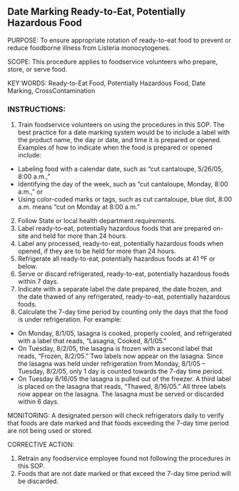 ## Date Marking Ready-to-Eat, Potentially Hazardous Food

PURPOSE: To ensure appropriate rotation of ready-to-eat food to prevent or reduce
foodborne illness from Listeria monocytogenes.

SCOPE: This procedure applies to foodservice volunteers who prepare, store, or serve
food.

KEY WORDS: Ready-to-Eat Food, Potentially Hazardous Food, Date Marking, CrossContamination

### INSTRUCTIONS:
1. Train foodservice volunteers on using the procedures in this SOP. The best practice
for a date marking system would be to include a label with the product name, the day
or date, and time it is prepared or opened. Examples of how to indicate when the
food is prepared or opened include:
* Labeling food with a calendar date, such as “cut cantaloupe, 5/26/05, 8:00 a.m.,”
* Identifying the day of the week, such as “cut cantaloupe, Monday, 8:00 a.m.,” or
* Using color-coded marks or tags, such as cut cantaloupe, blue dot, 8:00 a.m.
means “cut on Monday at 8:00 a.m.”
2. Follow State or local health department requirements.
3. Label ready-to-eat, potentially hazardous foods that are prepared on-site and held for
more than 24 hours.
4. Label any processed, ready-to-eat, potentially hazardous foods when opened, if they
are to be held for more than 24 hours.
5. Refrigerate all ready-to-eat, potentially hazardous foods at 41 ºF or below.
6. Serve or discard refrigerated, ready-to-eat, potentially hazardous foods within 7 days.
7. Indicate with a separate label the date prepared, the date frozen, and the date thawed
of any refrigerated, ready-to-eat, potentially hazardous foods.
8. Calculate the 7-day time period by counting only the days that the food is under
refrigeration. For example:
* On Monday, 8/1/05, lasagna is cooked, properly cooled, and refrigerated with a
label that reads, “Lasagna, Cooked, 8/1/05.”
* On Tuesday, 8/2/05, the lasagna is frozen with a second label that reads, “Frozen,
8/2/05.” Two labels now appear on the lasagna. Since the lasagna was held
under refrigeration from Monday, 8/1/05 – Tuesday, 8/2/05, only 1 day is counted
towards the 7-day time period.
* On Tuesday 8/16/05 the lasagna is pulled out of the freezer. A third label is
placed on the lasagna that reads, “Thawed, 8/16/05.” All three labels now appear
on the lasagna. The lasagna must be served or discarded within 6 days.

MONITORING:
A designated person will check refrigerators daily to verify that foods are date marked
and that foods exceeding the 7-day time period are not being used or stored.

CORRECTIVE ACTION:
1. Retrain any foodservice employee found not following the procedures in this SOP.
2. Foods that are not date marked or that exceed the 7-day time period will be discarded.
